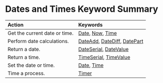 
# Dates and Times Keyword Summary


|**Action**|**Keywords**|
|:-----|:-----|
|Get the current date or time.| [Date](8afd02c8-c5b5-f8f3-ff8e-9a2ac0ea94b9.md),  [Now](8f324994-2518-0c83-76c7-22cd67033b36.md),  [Time](53451748-04cf-04d2-b40d-c091753c7898.md)|
|Perform date calculations.| [DateAdd](68d4e339-67b2-37e7-214d-318edd683b23.md),  [DateDiff](15c9df5f-1403-b6a5-71b9-611e9820d804.md),  [DatePart](65476ecc-c1d6-333e-b8b5-417a96373594.md)|
|Return a date.| [DateSerial](3aae4616-ab44-5e57-ba10-1d5ca1659c6e.md),  [DateValue](8c9bd3d6-1614-eeb0-0714-4730eeeb1b95.md)|
|Return a time.| [TimeSerial](5b08df07-bffb-ba69-7336-53067775fbf5.md),  [TimeValue](02ce264a-aa6b-2249-da37-dee3522c2db7.md)|
|Set the date or time.| [Date](61cbe51b-f9a6-8d51-eba3-6d27a155b7c3.md),  [Time](9c11edf2-5eac-207a-985e-1e990f3e1b12.md)|
|Time a process.| [Timer](a39cf81a-a90c-5833-75e8-9ac4605e3b02.md)|
